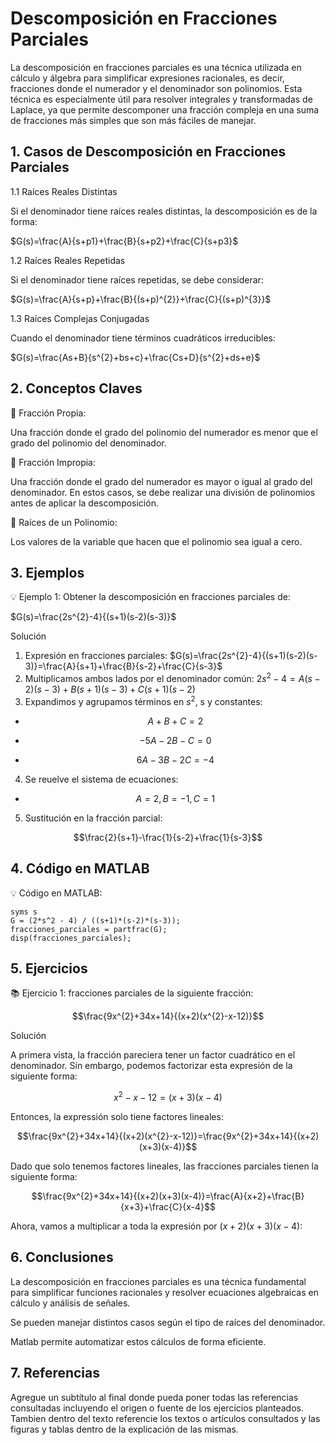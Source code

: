 # Descomposición en Fracciones Parciales
La descomposición en fracciones parciales es una técnica utilizada en cálculo y álgebra para simplificar expresiones racionales, es decir, fracciones donde el numerador y el denominador son polinomios. Esta técnica es especialmente útil para resolver integrales y transformadas de Laplace, ya que permite descomponer una fracción compleja en una suma de fracciones más simples que son más fáciles de manejar.
## 1. Casos de Descomposición en Fracciones Parciales
1.1  Raíces Reales Distintas

Si el denominador tiene raíces reales distintas, la descomposición es de la forma: 

$G(s)=\frac{A}{s+p1}+\frac{B}{s+p2}+\frac{C}{s+p3}$

1.2  Raíces Reales Repetidas

Si el denominador tiene raíces repetidas, se debe considerar: 

$G(s)=\frac{A}{s+p}+\frac{B}{(s+p)^{2}}+\frac{C}{(s+p)^{3}}$

1.3  Raíces Complejas Conjugadas

Cuando el denominador tiene términos cuadráticos irreducibles: 

$G(s)=\frac{As+B}{s^{2}+bs+c}+\frac{Cs+D}{s^{2}+ds+e}$

## 2. Conceptos Claves
🔑 Fracción Propia:

Una fracción donde el grado del polinomio del numerador es menor que el grado del polinomio del denominador.

🔑 Fracción Impropia:

Una fracción donde el grado del numerador es mayor o igual al grado del denominador. En estos casos, se debe realizar una división de polinomios antes de aplicar la descomposición.

🔑 Raíces de un Polinomio:

Los valores de la variable que hacen que el polinomio sea igual a cero.

## 3. Ejemplos

💡 Ejemplo 1: Obtener la descomposición en fracciones parciales de:  

$G(s)=\frac{2s^{2}-4}{(s+1)(s-2)(s-3)}$

Solución

1. Expresión en fracciones parciales:  $G(s)=\frac{2s^{2}-4}{(s+1)(s-2)(s-3)}=\frac{A}{s+1}+\frac{B}{s-2}+\frac{C}{s-3}$
2. Multiplicamos ambos lados por el denominador común:  $2s^{2}-4= A(s-2)(s-3)+B(s+1)(s-3)+C(s+1)(s-2)$
3. Expandimos y agrupamos términos en $s^{2}$, s  y constantes:

  - $$A+B+C=2$$

 - $$-5A-2B-C=0$$

 -  $$6A-3B-2C=-4$$

4. Se reuelve el sistema de ecuaciones:

  -  $$A=2, B=-1, C=1$$

5. Sustitución en la fracción parcial:

$$\frac{2}{s+1}-\frac{1}{s-2}+\frac{1}{s-3}$$

## 4. Código en MATLAB 

💡 Código en MATLAB:

```
syms s
G = (2*s^2 - 4) / ((s+1)*(s-2)*(s-3));
fracciones_parciales = partfrac(G);
disp(fracciones_parciales);
```


## 5. Ejercicios

📚 Ejercicio 1: fracciones parciales de la siguiente fracción:

$$\frac{9x^{2}+34x+14}{(x+2)(x^{2}-x-12)}$$

Solución

A primera vista, la fracción pareciera tener un factor cuadrático en el denominador. Sin embargo, podemos factorizar esta expresión de la siguiente forma:

$$x^{2}-x-12=(x+3)(x-4)$$

Entonces, la expressión solo tiene factores lineales:

$$\frac{9x^{2}+34x+14}{(x+2)(x^{2}-x-12)}=\frac{9x^{2}+34x+14}{(x+2)(x+3)(x-4)}$$

Dado que solo tenemos factores lineales, las fracciones parciales tienen la siguiente forma:

$$\frac{9x^{2}+34x+14}{(x+2)(x+3)(x-4)}=\frac{A}{x+2}+\frac{B}{x+3}+\frac{C}{x-4}$$

Ahora, vamos a multiplicar a toda la expresión por $(x+2)(x+3)(x−4):$

## 6. Conclusiones

La descomposición en fracciones parciales es una técnica fundamental para simplificar funciones racionales y resolver ecuaciones algebraicas en cálculo y análisis de señales.

Se pueden manejar distintos casos según el tipo de raíces del denominador.

Matlab permite automatizar estos cálculos de forma eficiente.

## 7. Referencias
Agregue un subtítulo al final donde pueda poner todas las referencias consultadas incluyendo el origen o fuente de los ejercicios planteados. Tambien dentro del texto referencie los textos o artículos consultados y las figuras y tablas dentro de la explicación de las mismas.
